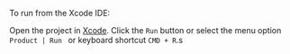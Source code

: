 To run from the Xcode IDE:

Open the project in [Xcode](https://developer.apple.com/xcode/). Click the `Run` button or select the menu option `Product | Run ` or keyboard shortcut `CMD + R`.s